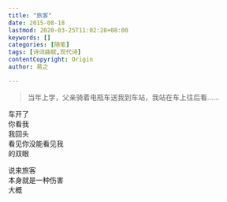 ```yaml
---
title: "旅客"
date: 2015-08-18
lastmod: 2020-03-25T11:02:28+08:00
keywords: []
categories: [随笔]
tags: [诗词曲赋,现代诗]
contentCopyright: Origin
author: 易之

---
```


> 当年上学，父亲骑着电瓶车送我到车站，我站在车上往后看……

车开了<br />
你看我<br />
我回头<br />
看见你没能看见我<br />
的双眼

说来旅客<br />
本身就是一种伤害<br />
大概
